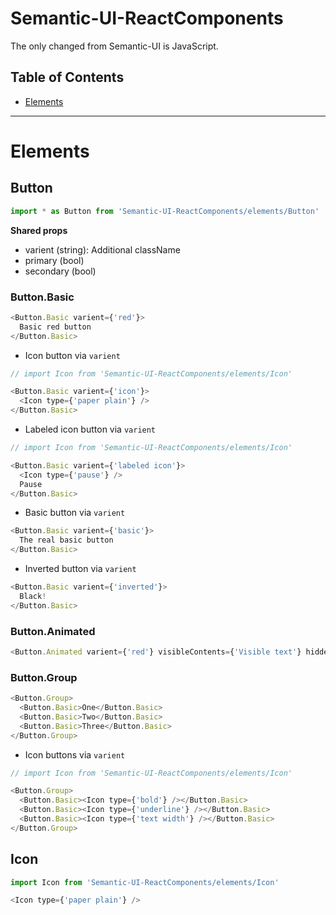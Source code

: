 # Semantic-UI-ReactComponents

The only changed from Semantic-UI is JavaScript.

## Table of Contents

- [Elements](#Elements)

----

# Elements

## Button

```js
import * as Button from 'Semantic-UI-ReactComponents/elements/Button'
```

**Shared props**

- varient (string): Additional className
- primary (bool)
- secondary (bool)

### Button.Basic

```js
<Button.Basic varient={'red'}>
  Basic red button
</Button.Basic>
```

- Icon button via `varient`

```js
// import Icon from 'Semantic-UI-ReactComponents/elements/Icon'

<Button.Basic varient={'icon'}>
  <Icon type={'paper plain'} />
</Button.Basic>
```

- Labeled icon button via `varient`

```js
// import Icon from 'Semantic-UI-ReactComponents/elements/Icon'

<Button.Basic varient={'labeled icon'}>
  <Icon type={'pause'} />
  Pause
</Button.Basic>
```

- Basic button via `varient`

```js
<Button.Basic varient={'basic'}>
  The real basic button
</Button.Basic>
```

- Inverted button via `varient`

```js
<Button.Basic varient={'inverted'}>
  Black!
</Button.Basic>
```

### Button.Animated

```js
<Button.Animated varient={'red'} visibleContents={'Visible text'} hiddenContents={'Hidden text'} />
```

### Button.Group

```js
<Button.Group>
  <Button.Basic>One</Button.Basic>
  <Button.Basic>Two</Button.Basic>
  <Button.Basic>Three</Button.Basic>
</Button.Group>
```

- Icon buttons via `varient`

```js
// import Icon from 'Semantic-UI-ReactComponents/elements/Icon'

<Button.Group>
  <Button.Basic><Icon type={'bold'} /></Button.Basic>
  <Button.Basic><Icon type={'underline'} /></Button.Basic>
  <Button.Basic><Icon type={'text width'} /></Button.Basic>
</Button.Group>
```

## Icon

```js
import Icon from 'Semantic-UI-ReactComponents/elements/Icon'

<Icon type={'paper plain'} />
```
